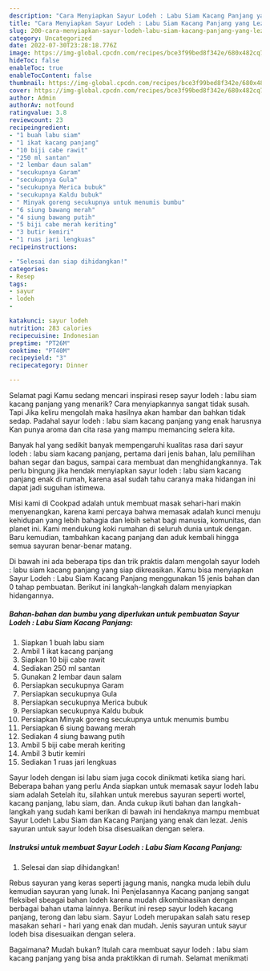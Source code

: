 ```yaml
---
description: "Cara Menyiapkan Sayur Lodeh : Labu Siam Kacang Panjang yang Lezat Sekali}"
title: "Cara Menyiapkan Sayur Lodeh : Labu Siam Kacang Panjang yang Lezat Sekali}"
slug: 200-cara-menyiapkan-sayur-lodeh-labu-siam-kacang-panjang-yang-lezat-sekali
category: Uncategorized
date: 2022-07-30T23:28:18.776Z
image: https://img-global.cpcdn.com/recipes/bce3f99bed8f342e/680x482cq70/sayur-lodeh-labu-siam-kacang-panjang-foto-resep-utama.jpg
hideToc: false
enableToc: true
enableTocContent: false
thumbnail: https://img-global.cpcdn.com/recipes/bce3f99bed8f342e/680x482cq70/sayur-lodeh-labu-siam-kacang-panjang-foto-resep-utama.jpg
cover: https://img-global.cpcdn.com/recipes/bce3f99bed8f342e/680x482cq70/sayur-lodeh-labu-siam-kacang-panjang-foto-resep-utama.jpg
author: Admin
authorAv: notfound
ratingvalue: 3.8
reviewcount: 23
recipeingredient:
- "1 buah labu siam"
- "1 ikat kacang panjang"
- "10 biji cabe rawit"
- "250 ml santan"
- "2 lembar daun salam"
- "secukupnya Garam"
- "secukupnya Gula"
- "secukupnya Merica bubuk"
- "secukupnya Kaldu bubuk"
- " Minyak goreng secukupnya untuk menumis bumbu"
- "6 siung bawang merah"
- "4 siung bawang putih"
- "5 biji cabe merah keriting"
- "3 butir kemiri"
- "1 ruas jari lengkuas"
recipeinstructions:

- "Selesai dan siap dihidangkan!"
categories:
- Resep
tags:
- sayur
- lodeh
- 

katakunci: sayur lodeh  
nutrition: 283 calories
recipecuisine: Indonesian
preptime: "PT26M"
cooktime: "PT40M"
recipeyield: "3"
recipecategory: Dinner

---
```



Selamat pagi Kamu sedang mencari inspirasi resep sayur lodeh : labu siam kacang panjang yang menarik? Cara menyiapkannya sangat tidak susah. Tapi Jika keliru mengolah maka hasilnya akan hambar dan bahkan tidak sedap. Padahal sayur lodeh : labu siam kacang panjang yang enak harusnya Kan punya aroma dan cita rasa yang mampu memancing selera kita.


Banyak hal yang sedikit banyak mempengaruhi kualitas rasa dari sayur lodeh : labu siam kacang panjang, pertama dari jenis bahan, lalu pemilihan bahan segar dan bagus, sampai cara membuat dan menghidangkannya. Tak perlu bingung jika hendak menyiapkan sayur lodeh : labu siam kacang panjang enak di rumah, karena asal sudah tahu caranya maka hidangan ini dapat jadi suguhan istimewa.

Misi kami di Cookpad adalah untuk membuat masak sehari-hari makin menyenangkan, karena kami percaya bahwa memasak adalah kunci menuju kehidupan yang lebih bahagia dan lebih sehat bagi manusia, komunitas, dan planet ini. Kami mendukung koki rumahan di seluruh dunia untuk dengan. Baru kemudian, tambahkan kacang panjang dan aduk kembali hingga semua sayuran benar-benar matang.


Di bawah ini ada beberapa tips dan trik praktis dalam mengolah sayur lodeh : labu siam kacang panjang yang siap dikreasikan. Kamu bisa menyiapkan Sayur Lodeh : Labu Siam Kacang Panjang menggunakan 15 jenis bahan dan 0 tahap pembuatan. Berikut ini langkah-langkah dalam menyiapkan hidangannya.

<!--inarticleads1-->

##### Bahan-bahan dan bumbu yang diperlukan untuk pembuatan Sayur Lodeh : Labu Siam Kacang Panjang:

1. Siapkan 1 buah labu siam
1. Ambil 1 ikat kacang panjang
1. Siapkan 10 biji cabe rawit
1. Sediakan 250 ml santan
1. Gunakan 2 lembar daun salam
1. Persiapkan secukupnya Garam
1. Persiapkan secukupnya Gula
1. Persiapkan secukupnya Merica bubuk
1. Persiapkan secukupnya Kaldu bubuk
1. Persiapkan  Minyak goreng secukupnya untuk menumis bumbu
1. Persiapkan 6 siung bawang merah
1. Sediakan 4 siung bawang putih
1. Ambil 5 biji cabe merah keriting
1. Ambil 3 butir kemiri
1. Sediakan 1 ruas jari lengkuas


Sayur lodeh dengan isi labu siam juga cocok dinikmati ketika siang hari. Beberapa bahan yang perlu Anda siapkan untuk memasak sayur lodeh labu siam adalah Setelah itu, silahkan untuk merebus sayuran seperti wortel, kacang panjang, labu siam, dan. Anda cukup ikuti bahan dan langkah-langkah yang sudah kami berikan di bawah ini hendaknya mampu membuat Sayur Lodeh Labu Siam dan Kacang Panjang yang enak dan lezat. Jenis sayuran untuk sayur lodeh bisa disesuaikan dengan selera. 

<!--inarticleads2-->

##### Instruksi untuk membuat Sayur Lodeh : Labu Siam Kacang Panjang:


1. Selesai dan siap dihidangkan!

Rebus sayuran yang keras seperti jagung manis, nangka muda lebih dulu kemudian sayuran yang lunak. Ini Penjelasannya Kacang panjang sangat fleksibel sbeagai bahan lodeh karena mudah dikombinasikan dengan berbagai bahan utama lainnya. Berikut ini resep sayur lodeh kacang panjang, terong dan labu siam. Sayur Lodeh merupakan salah satu resep masakan sehari - hari yang enak dan mudah. Jenis sayuran untuk sayur lodeh bisa disesuaikan dengan selera. 

Bagaimana? Mudah bukan? Itulah cara membuat sayur lodeh : labu siam kacang panjang yang bisa anda praktikkan di rumah. Selamat menikmati

